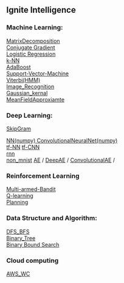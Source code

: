 ## Ignite Intelligence


  ### Machine Learning:
  [MatrixDecomposition](https://github.com/kUNQIjIANG/siX/blob/master/MachineLearning/NMF.ipynb)<br />
  [Conjugate Gradient](https://github.com/kUNQIjIANG/siX/blob/master/MachineLearning/Conjugate_Gradient.ipynb)<br />
  [Logistic Regression](https://github.com/kUNQIjIANG/siX/blob/master/MachineLearning/activity_prediction.py) <br />
  <a href="https://github.com/kUNQIjIANG/siX/blob/master/MachineLearning/k-NN.ipynb">k-NN</a> <br />
  [AdaBoost](https://github.com/kUNQIjIANG/siX/blob/master/MachineLearning/AdaBoost.py) <br />
  [Support-Vector-Machine](https://github.com/kUNQIjIANG/siX/blob/master/MachineLearning/SVM.ipynb) <br />
  [Viterbi(HMM)](https://github.com/kUNQIjIANG/siX/blob/master/MachineLearning/Viterbi_Algorithm.ipynb) <br />
  [Image_Recognition](https://github.com/kUNQIjIANG/siX/blob/master/MachineLearning/apple_Recognition.ipynb) <br />
  [Gaussian_kernal](https://github.com/kUNQIjIANG/siX/blob/master/MachineLearning/Gaussian_kernel.ipynb) <br />
  [MeanFieldApproxiamte](https://github.com/kUNQIjIANG/siX/blob/master/MachineLearning/mean_field.ipynb) <br />
  
  
  ### Deep Learning:
  [SkipGram](https://github.com/kUNQIjIANG/siX/blob/master/DeepLearning/skipGram.py) <br />
 
  <a href="https://github.com/kUNQIjIANG/siX/blob/master/DeepLearning/NN.py">NN(numpy) </a>
  [ConvolutionalNeuralNet(numpy)](https://github.com/kUNQIjIANG/siX/blob/master/DeepLearning/CNN(numpy)) <br />
  [tf-NN](https://github.com/kUNQIjIANG/siX/blob/master/DeepLearning/tf_NN.py) 
  [tf-CNN](https://github.com/kUNQIjIANG/siX/blob/master/DeepLearning/tf_CNN.py) <br />
  [rnn](https://github.com/kUNQIjIANG/siX/blob/master/DeepLearning/stock_RNN.ipynb) <br />
  [non_mnist](https://github.com/kUNQIjIANG/siX/blob/master/DeepLearning/non_mnist.py)
  [AE](https://github.com/kUNQIjIANG/siX/blob/master/DeepLearning/AE_keras.py) /
  [DeepAE](https://github.com/kUNQIjIANG/siX/blob/master/DeepLearning/DAE_keras.py) /
  [ConvolutionalAE](https://github.com/kUNQIjIANG/siX/blob/master/DeepLearning/CAE_keras.py) /
  
  ### Reinforcement Learning
  [Multi-armed-Bandit](https://github.com/kUNQIjIANG/siX/blob/master/ReinforceLearning/Multi-armed-Bandit.ipynb) <br />
  [Q-learning](https://github.com/kUNQIjIANG/siX/blob/master/ReinforceLearning/Q-learning.ipynb) <br />
  [Planning](https://github.com/kUNQIjIANG/siX/blob/master/ReinforceLearning/Planning_.ipynb) <br />
  
  ### Data Structure and Algorithm: 
  
  [DFS_BFS](https://github.com/kUNQIjIANG/siX/blob/master/Algorithm/FS_Tree.py) <br />
  [Binary_Tree](https://github.com/kUNQIjIANG/siX/blob/master/Algorithm/BinarySearchTree.py) <br />
  [Binary Bound Search](https://github.com/kUNQIjIANG/siX/blob/master/Algorithm/boundSearch) 
  ### Cloud computing
  
  [AWS_WC](https://github.com/kUNQIjIANG/siX/tree/master/CloudComputing) <br />

  
  
  

